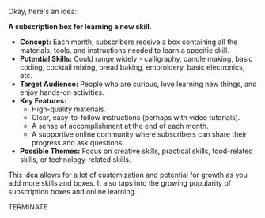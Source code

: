 Okay, here's an idea:

**A subscription box for learning a new skill.**

*   **Concept:** Each month, subscribers receive a box containing all the materials, tools, and instructions needed to learn a specific skill.
*   **Potential Skills:** Could range widely - calligraphy, candle making, basic coding, cocktail mixing, bread baking, embroidery, basic electronics, etc.
*   **Target Audience:** People who are curious, love learning new things, and enjoy hands-on activities.
*   **Key Features:**
    *   High-quality materials.
    *   Clear, easy-to-follow instructions (perhaps with video tutorials).
    *   A sense of accomplishment at the end of each month.
    *   A supportive online community where subscribers can share their progress and ask questions.
*   **Possible Themes:** Focus on creative skills, practical skills, food-related skills, or technology-related skills.

This idea allows for a lot of customization and potential for growth as you add more skills and boxes. It also taps into the growing popularity of subscription boxes and online learning.

TERMINATE
